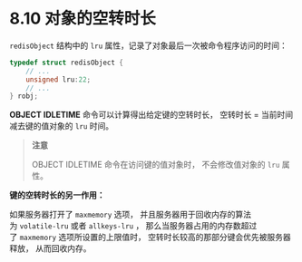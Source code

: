 # 8.10 对象的空转时长

`redisObject` 结构中的 `lru` 属性，记录了对象最后一次被命令程序访问的时间：

```c
typedef struct redisObject { 
	// ... 
	unsigned lru:22; 
	// ... 
} robj;
```

**OBJECT IDLETIME** 命令可以计算得出给定键的空转时长， 空转时长 = 当前时间减去键的值对象的 `lru` 时间。

> **注意**
> 
> OBJECT IDLETIME 命令在访问键的值对象时， 不会修改值对象的 `lru` 属性。

**键的空转时长的另一作用：**

如果服务器打开了 `maxmemory` 选项， 并且服务器用于回收内存的算法为 `volatile-lru` 或者 `allkeys-lru` ， 那么当服务器占用的内存数超过了 `maxmemory` 选项所设置的上限值时， 空转时长较高的那部分键会优先被服务器释放， 从而回收内存。